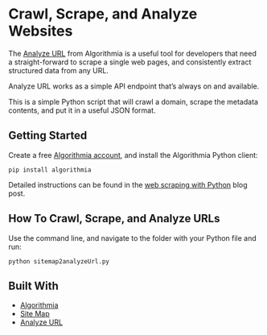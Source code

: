 # Crawl, Scrape, and Analyze Websites

The [Analyze URL](https://algorithmia.com/algorithms/web/AnalyzeURL) from Algorithmia is a useful tool for developers that need a straight-forward to scrape a single web pages, and consistently extract structured data from any URL.

Analyze URL works as a simple API endpoint that’s always on and available.

This is a simple Python script that will crawl a domain, scrape the metadata contents, and put it in a useful JSON format.

## Getting Started

Create a free [Algorithmia account](https://algorithmia.com/signup), and install the Algorithmia Python client:

``` 
pip install algorithmia 
```

Detailed instructions can be found in the [web scraping with Python](http://blog.algorithmia.com/web-scraping-crawling-python/) blog post. 

## How To Crawl, Scrape, and Analyze URLs

Use the command line, and navigate to the folder with your Python file and run:

```
python sitemap2analyzeUrl.py
```

## Built With

* [Algorithmia](https://algorithmia.com)
* [Site Map](https://algorithmia.com/algorithms/web/SiteMap)
* [Analyze URL](https://algorithmia.com/algorithms/web/AnalyzeURL)
